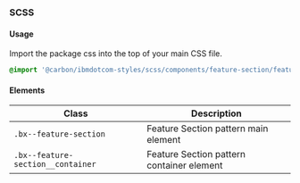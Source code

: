 ### SCSS

#### Usage

Import the package css into the top of your main CSS file.

```css
@import '@carbon/ibmdotcom-styles/scss/components/feature-section/feature-section';
```

#### Elements

| Class                             | Description                               |
| --------------------------------- | ----------------------------------------- |
| `.bx--feature-section`            | Feature Section pattern main element      |
| `.bx--feature-section__container` | Feature Section pattern container element |
